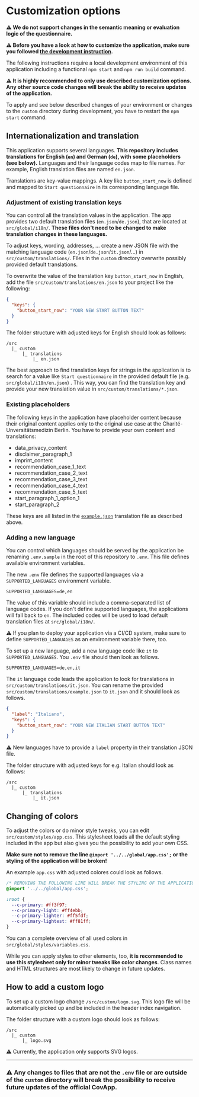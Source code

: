 # Customization options

**⚠️ We do not support changes in the semantic meaning or evaluation logic of the questionnaire.**

**⚠️ Before you have a look at how to customize the application, make sure you followed [the development instruction](./DEVELOPMENT.md).**

The following instructions require a local development environment of this application including a functional `npm start` and `npm run build` command.

**⚠️ It is highly recommended to only use described customization options. Any other source code changes will break the ability to receive updates of the application.**

To apply and see below described changes of your environment or changes to the `custom` directory during development, you have to restart the `npm start` command.

## Internationalization and translation

This application supports several languages. **This repository includes translations for English (`en`) and German (`de`), with some placeholders (see below).** Languages and their language codes map to file names. For example, English translation files are named `en.json`.

Translations are key-value mappings. A key like `button_start_now` is defined and mapped to `Start questionnaire` in its corresponding language file.

### Adjustment of existing translation keys

You can control all the translation values in the application. The app provides two default translation files (`en.json`/`de.json`), that are located at `src/global/i18n/`. **These files don't need to be changed to make translation changes in these languages.**

To adjust keys, wording, addresses, ... create a new JSON file with the matching language code (`en.json`/`de.json`/`it.json`/...) in `src/custom/translations/`. Files in the `custom` directory overwrite possibly provided default translations.

To overwrite the value of the translation key `button_start_now` in English, add the file `src/custom/translations/en.json` to your project like the following:

```json
{
  "keys": {
    "button_start_now": "YOUR NEW START BUTTON TEXT"
  }
}
```

The folder structure with adjusted keys for English should look as follows:

```
/src
  |_ custom
      |_ translations
          |_ en.json
```

The best approach to find translation keys for strings in the application is to search for a value like `Start questionnaire` in the provided default file (e.g. `src/global/i18n/en.json`) . This way, you can find the translation key and provide your new translation value in `src/custom/translations/*.json`.

### Existing placeholders

The following keys in the application have placeholder content because their original content applies only to the original use case at the Charité-Unversitätsmedizin Berlin. You have to provide your own content and translations:
- data_privacy_content
- disclaimer_paragraph_1
- imprint_content
- recommendation_case_1_text
- recommendation_case_2_text
- recommendation_case_3_text
- recommendation_case_4_text
- recommendation_case_5_text
- start_paragraph_1_option_1
- start_paragraph_2

These keys are all listed in the [`example.json`](../src/custom/translations/example.json) translation file as described above.

### Adding a new language

You can control which languages should be served by the application be renaming `.env.sample` in the root of this repository to `.env`. This file defines available environment variables.

The new `.env` file defines the supported languages via a `SUPPORTED_LANGUAGES` environment variable.

```
SUPPORTED_LANGUAGES=de,en
```

The value of this variable should include a comma-separated list of language codes. If you don't define supported languages, the applications will fall back to `en`. The included codes will be used to load default translation files at `src/global/i18n/`.

⚠️ If you plan to deploy your application via a CI/CD system, make sure to define `SUPPORTED_LANGUAGES` as an environment variable there, too.

To set up a new language, add a new language code like `it` to `SUPPORTED_LANGUAGES`. You `.env` file should then look as follows.

```
SUPPORTED_LANGUAGES=de,en,it
```

The `it` language code leads the application to look for translations in `src/custom/translations/it.json`. You can rename the provided `src/custom/translations/example.json` to `it.json` and it should look as follows.

```json
{
  "label": "Italiano",
  "keys": {
    "button_start_now": "YOUR NEW ITALIAN START BUTTON TEXT"
  }
}
```

⚠️ New languages have to provide a `label` property in their translation JSON file.

The folder structure with adjusted keys for e.g. Italian should look as follows:

```
/src
  |_ custom
      |_ translations
          |_ it.json
```

## Changing of colors

To adjust the colors or do minor style tweaks, you can edit `src/custom/styles/app.css`. This stylesheet loads all the default styling included in the app but also gives you the possibility to add your own CSS.

**Make sure not to remove the line `@import '../../global/app.css';` or the styling of the application will be broken!**

An example `app.css` with adjusted colores could look as follows.

```css
/* REMOVING THE FOLLOWING LINE WILL BREAK THE STYLING OF THE APPLICATION */
@import '../../global/app.css';

:root {
  --c-primary: #ff3f97;
  --c-primary-light: #ff4ebb;
  --c-primary-lighter: #ff5fdf;
  --c-primary-lightest: #ff81ff;
}
```

You can a complete overview of all used colors in `src/global/styles/variables.css`.

While you can apply styles to other elements, too, **it is recommended to use this stylesheet only for minor tweaks like color changes**. Class names and HTML structures are most likely to change in future updates.

## How to add a custom logo

To set up a custom logo change `/src/custom/logo.svg`. This logo file will be automatically picked up and be included in the header index navigation.

The folder structure with a custom logo should look as follows:

```
/src
  |_ custom
      |_ logo.svg
```

⚠️ Currently, the application only supports SVG logos.

---

### ⚠️ Any changes to files that are not the `.env` file or are outside of the `custom` directory will break the possibility to receive future updates of the official CovApp.
